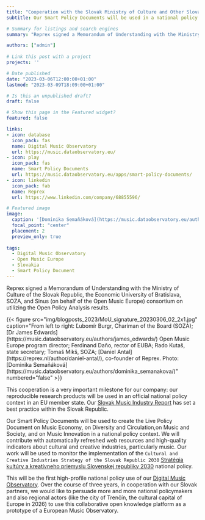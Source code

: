 ```yaml
---
title: "Cooperation with the Slovak Ministry of Culture and Other Slovak Partners"
subtitle: Our Smart Policy Documents will be used in a national policy context

# Summary for listings and search engines
summary: "Reprex signed a Memorandum of Understanding with the Ministry of Culture of the Slovak Republic, the Economic University of Bratislava, SOZA, and Sinus (on behalf of the Open Music Europe) consortium on utilizing the Open Policy Analysis results."

authors: ["admin"]
 
# Link this post with a project
projects: ''

# Date published
date: "2023-03-06T12:00:00+01:00"
lastmod: "2023-03-09T18:09:00+01:00"

# Is this an unpublished draft?
draft: false

# Show this page in the Featured widget?
featured: false

links:
- icon: database
  icon_pack: fas
  name: Digital Music Observatory
  url: https://music.dataobservatory.eu/
- icon: play
  icon_pack: fas
  name: Smart Policy Documents
  url: https://music.dataobservatory.eu/apps/smart-policy-documents/
- icon: linkedin
  icon_pack: fab
  name: Reprex
  url: https://www.linkedin.com/company/68855596/

# Featured image
image:
  caption: '[Dominika Semaňáková](https://music.dataobservatory.eu/authors/dominika_semanakova/)'
  focal_point: "center"
  placement: 2
  preview_only: true
  
tags:
  - Digital Music Observatory
  - Open Music Europe
  - Slovakia
  - Smart Policy Document
---
```


Reprex signed a Memorandum of Understanding with the Ministry of Culture of the Slovak Republic, the Economic University of Bratislava, SOZA, and Sinus (on behalf of the Open Music Europe) consortium on utilizing the Open Policy Analysis results.

<td style="text-align: center;">{{< figure src="img/blogposts_2023/MoU_signature_20230306_02_2x1.jpg" caption="From left to right: Ľubomír Burgr, Chariman of the Board (SOZA); [Dr James Edwards](https://music.dataobservatory.eu/authors/james_edwards/) Open Music Europe program director; Ferdinand Daňo, rector of EUBA; Rado Kutaš, state secretary; Tomaš Mikš, SOZA; [Daniel Antal](https://reprex.nl/author/daniel-antal/), co-founder of Reprex. Photo: [Dominika Semaňáková](https://music.dataobservatory.eu/authors/dominika_semanakova/)" numbered="false" >}}</td>

This cooperation is a very important milestone for our company: our reproducible research products will be used in an official national policy context in an EU member state. Our [Slovak Music Industry Report](https://music.dataobservatory.eu/publication/slovak_music_industry_2019/) has set a best practice within the Slovak Republic.

Our Smart Policy Documents will be used to create the Live Policy Document on Music Economy, on Diversity and Circulation,on  Music and Society, and on Music Innovation in a national policy context. We will contribute with automatically refreshed web resources and high-quality indicators about cultural and creative industries, particularly music.  Our work will be used to monitor the implementation of the `Cultural and Creative Industries Strategy of the Slovak Republic 2030` [Stratégia kultúry a kreatívneho priemyslu Slovenskej republiky 2030](https://www.culture.gov.sk/ministerstvo/strategia-kultury-a-kreativneho-priemyslu-2030/) national policy.

This will be the first high-profile national policy use of our [Digital Music Observatory](https://music.dataobservatory.eu/). Over the course of three years, in cooperation with our Slovak partners, we would like to persuade more and more national policymakers and also regional actors (like the city of Trenčín, the cultural capital of Europe in 2026) to use this collaborative open knowledge platform as a prototype of a European Music Observatory.

